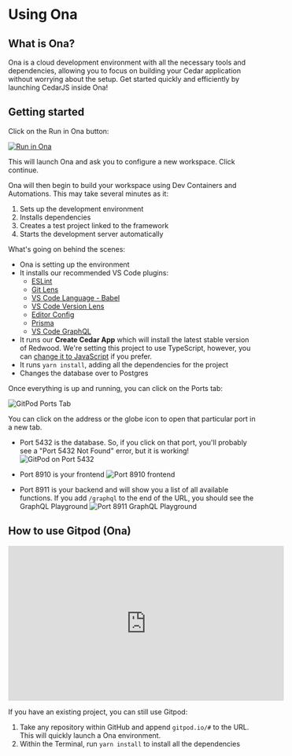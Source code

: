 # Using Ona

## What is Ona?

Ona is a cloud development environment with all the necessary tools and dependencies, allowing you to focus on building your Cedar application without worrying about the setup. Get started quickly and efficiently by launching CedarJS inside Ona!

## Getting started

Click on the Run in Ona button:

[![Run in Ona](https://gitpod.io/button/open-in-gitpod.svg)](https://gitpod.io/#https://github.com/redwoodjs/starter)

This will launch Ona and ask you to configure a new workspace. Click continue.

Ona will then begin to build your workspace using Dev Containers and Automations. This may take several minutes as it:

1. Sets up the development environment
2. Installs dependencies
3. Creates a test project linked to the framework
4. Starts the development server automatically

What's going on behind the scenes:

- Ona is setting up the environment
- It installs our recommended VS Code plugins:
  - [ESLint](https://github.com/redwoodjs/starter/blob/main)
  - [Git Lens](https://github.com/redwoodjs/starter/blob/main)
  - [VS Code Language - Babel](https://github.com/redwoodjs/starter/blob/main)
  - [VS Code Version Lens](https://github.com/redwoodjs/starter#:~:text=VS%20Code%20Version%20Lens)
  - [Editor Config](https://github.com/redwoodjs/starter#:~:text=Code%20Version%20Lens-,Editor%20Config,-Prisma)
  - [Prisma](https://github.com/redwoodjs/starter/blob/main)
  - [VS Code GraphQL](https://github.com/redwoodjs/starter/blob/main)
- It runs our **Create Cedar App** which will install the latest stable version of Redwood. We're setting this project to use TypeScript, however, you can [change it to JavaScript](https://github.com/redwoodjs/starter/blob/main) if you prefer.
- It runs `yarn install`, adding all the dependencies for the project
- Changes the database over to Postgres

Once everything is up and running, you can click on the Ports tab:

![GitPod Ports Tab](https://github.com/redwoodjs/starter/raw/main/images/gitpod-ports.png)

You can click on the address or the globe icon to open that particular port in a new tab.

- Port 5432 is the database. So, if you click on that port, you'll probably see a "Port 5432 Not Found" error, but it is working!
  ![GitPod on Port 5432](https://github.com/redwoodjs/starter/raw/main/images/gitpod-port-5432.png)

- Port 8910 is your frontend
  ![Port 8910 frontend](https://github.com/redwoodjs/starter/raw/main/images/gitpod-port-8910.png)

- Port 8911 is your backend and will show you a list of all available functions. If you add `/graphql` to the end of the URL, you should see the GraphQL Playground
  ![Port 8911 GraphQL Playground](https://github.com/redwoodjs/starter/raw/main/images/gitpod-graphql.png)

## How to use Gitpod (Ona)

<iframe width="560" height="315" src="https://www.youtube.com/embed/5pNHaqJWKL4?si=OmkQvmPL_Cc3djLg" title="YouTube video player" frameborder="0" allow="accelerometer; autoplay; clipboard-write; encrypted-media; gyroscope; picture-in-picture; web-share" allowfullscreen></iframe>

If you have an existing project, you can still use Gitpod:

1. Take any repository within GitHub and append `gitpod.io/#` to the URL. This will quickly launch a Ona environment.
2. Within the Terminal, run `yarn install` to install all the dependencies
